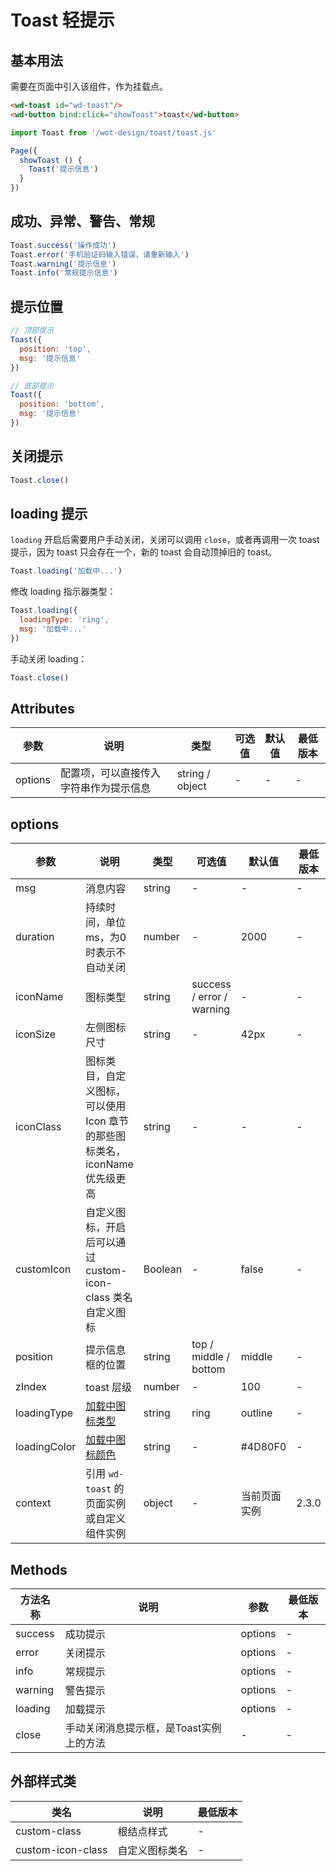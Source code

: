 <frame/>

#  Toast 轻提示


## 基本用法

需要在页面中引入该组件，作为挂载点。

```html
<wd-toast id="wd-toast"/>
<wd-button bind:click="showToast">toast</wd-button>
```

```javascript
import Toast from '/wot-design/toast/toast.js'

Page({
  showToast () {
    Toast('提示信息')
  }
})
```

## 成功、异常、警告、常规

```javascript
Toast.success('操作成功')
Toast.error('手机验证码输入错误，请重新输入')
Toast.warning('提示信息')
Toast.info('常规提示信息')
```

## 提示位置

```javascript
// 顶部提示
Toast({
  position: 'top',
  msg: '提示信息'
})

// 底部提示
Toast({
  position: 'bottom',
  msg: '提示信息'
})
```

## 关闭提示

```javascript
Toast.close()
```

## loading 提示

`loading` 开启后需要用户手动关闭，关闭可以调用 `close`，或者再调用一次 toast 提示，因为 toast 只会存在一个，新的 toast 会自动顶掉旧的 toast。

```javascript
Toast.loading('加载中...')
```

修改 loading 指示器类型：

```javascript
Toast.loading({
  loadingType: 'ring',
  msg: '加载中...'
})
```

手动关闭 loading：

```javascript
Toast.close()
```

## Attributes

| 参数 | 说明 | 类型 | 可选值 | 默认值 | 最低版本 |
|-----|-----|------|-------|-------|--------|
| options |	配置项，可以直接传入字符串作为提示信息 | string / object | - | - | - |

## options

| 参数 | 说明 | 类型 | 可选值 | 默认值 | 最低版本 |
|-----|------|-----|------|--------|---------|
| msg |	消息内容 | string |	- |	- | - |
| duration | 持续时间，单位 ms，为0时表示不自动关闭 |	number | - |	2000 | - |
| iconName |	图标类型 |	string | success / error / warning | - | - |
| iconSize | 左侧图标尺寸 | string | - | 42px | - |
| iconClass | 图标类目，自定义图标，可以使用 Icon 章节的那些图标类名，iconName 优先级更高 | string | - | - | - |
| customIcon |	自定义图标，开启后可以通过 custom-icon-class 类名自定义图标 |	Boolean |	-	| false | - |
| position |	提示信息框的位置 | string |	top / middle / bottom |	middle | - |
| zIndex | toast 层级 |	number | - | 100 | - |
| loadingType | [加载中图标类型](/component/loading) | string | ring | outline | - |
| loadingColor | [加载中图标颜色](/component/loading) | string | - | #4D80F0 | - |
| context | 引用 `wd-toast` 的页面实例或自定义组件实例 | object | - | 当前页面实例 | 2.3.0 |

## Methods

| 方法名称 | 说明 | 参数 | 最低版本 |
|--------|------|-----|---------|
| success | 成功提示 | options | - |
| error | 关闭提示 | options | - |
| info | 常规提示 | options | - |
| warning | 警告提示 | options | - |
| loading | 加载提示 | options | - |
| close   |手动关闭消息提示框，是Toast实例上的方法| - | - |

## 外部样式类

| 类名 | 说明 | 最低版本 |
|-----|------|--------|
| custom-class | 根结点样式 | - |
| custom-icon-class | 自定义图标类名 | - |
